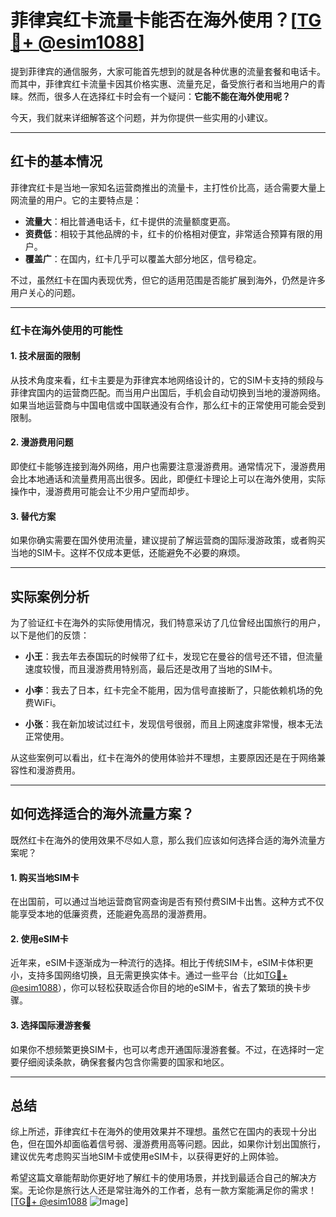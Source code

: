 # 菲律宾红卡流量卡能否在海外使用？[[TG💪+ @esim1088](https://t.me/s/esim1088)]

提到菲律宾的通信服务，大家可能首先想到的就是各种优惠的流量套餐和电话卡。而其中，菲律宾红卡流量卡因其价格实惠、流量充足，备受旅行者和当地用户的青睐。然而，很多人在选择红卡时会有一个疑问：**它能不能在海外使用呢？**

今天，我们就来详细解答这个问题，并为你提供一些实用的小建议。

---

## 红卡的基本情况

菲律宾红卡是当地一家知名运营商推出的流量卡，主打性价比高，适合需要大量上网流量的用户。它的主要特点是：

- **流量大**：相比普通电话卡，红卡提供的流量额度更高。
- **资费低**：相较于其他品牌的卡，红卡的价格相对便宜，非常适合预算有限的用户。
- **覆盖广**：在国内，红卡几乎可以覆盖大部分地区，信号稳定。

不过，虽然红卡在国内表现优秀，但它的适用范围是否能扩展到海外，仍然是许多用户关心的问题。

---

### 红卡在海外使用的可能性

#### 1. **技术层面的限制**
从技术角度来看，红卡主要是为菲律宾本地网络设计的，它的SIM卡支持的频段与菲律宾国内的运营商匹配。而当用户出国后，手机会自动切换到当地的漫游网络。如果当地运营商与中国电信或中国联通没有合作，那么红卡的正常使用可能会受到限制。

#### 2. **漫游费用问题**
即使红卡能够连接到海外网络，用户也需要注意漫游费用。通常情况下，漫游费用会比本地通话和流量费用高出很多。因此，即便红卡理论上可以在海外使用，实际操作中，漫游费用可能会让不少用户望而却步。

#### 3. **替代方案**
如果你确实需要在国外使用流量，建议提前了解运营商的国际漫游政策，或者购买当地的SIM卡。这样不仅成本更低，还能避免不必要的麻烦。

---

## 实际案例分析

为了验证红卡在海外的实际使用情况，我们特意采访了几位曾经出国旅行的用户，以下是他们的反馈：

- **小王**：我去年去泰国玩的时候带了红卡，发现它在曼谷的信号还不错，但流量速度较慢，而且漫游费用特别高，最后还是改用了当地的SIM卡。
  
- **小李**：我去了日本，红卡完全不能用，因为信号直接断了，只能依赖机场的免费WiFi。

- **小张**：我在新加坡试过红卡，发现信号很弱，而且上网速度非常慢，根本无法正常使用。

从这些案例可以看出，红卡在海外的使用体验并不理想，主要原因还是在于网络兼容性和漫游费用。

---

## 如何选择适合的海外流量方案？

既然红卡在海外的使用效果不尽如人意，那么我们应该如何选择合适的海外流量方案呢？

#### 1. **购买当地SIM卡**
在出国前，可以通过当地运营商官网查询是否有预付费SIM卡出售。这种方式不仅能享受本地的低廉资费，还能避免高昂的漫游费用。

#### 2. **使用eSIM卡**
近年来，eSIM卡逐渐成为一种流行的选择。相比于传统SIM卡，eSIM卡体积更小，支持多国网络切换，且无需更换实体卡。通过一些平台（比如[TG💪+ @esim1088](https://t.me/s/esim1088)），你可以轻松获取适合你目的地的eSIM卡，省去了繁琐的换卡步骤。

#### 3. **选择国际漫游套餐**
如果你不想频繁更换SIM卡，也可以考虑开通国际漫游套餐。不过，在选择时一定要仔细阅读条款，确保套餐内包含你需要的国家和地区。

---

## 总结

综上所述，菲律宾红卡在海外的使用效果并不理想。虽然它在国内的表现十分出色，但在国外却面临着信号弱、漫游费用高等问题。因此，如果你计划出国旅行，建议优先考虑购买当地SIM卡或使用eSIM卡，以获得更好的上网体验。

希望这篇文章能帮助你更好地了解红卡的使用场景，并找到最适合自己的解决方案。无论你是旅行达人还是常驻海外的工作者，总有一款方案能满足你的需求！[[TG💪+ @esim1088](https://t.me/s/esim1088) ![Image](https://i.postimg.cc/4NQfJmqS/Snipaste-2025-05-13-00-14-12.png)]